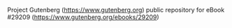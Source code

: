 Project Gutenberg (https://www.gutenberg.org) public repository for eBook #29209 (https://www.gutenberg.org/ebooks/29209)
